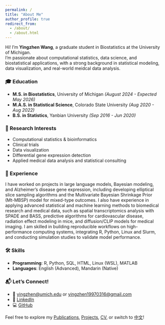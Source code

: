 ```yaml
---
permalink: /
title: "About Me"
author_profile: true
redirect_from: 
  - /about/
  - /about.html
---
```


Hi! I’m **Yingzhen Wang**, a graduate student in Biostatistics at the University of Michigan.  
I’m passionate about computational statistics, data science, and biostatistical applications, with a strong background in statistical modeling, data visualization, and real-world meidcal data analysis.

### 🎓 Education
- **M.S. in Biostatistics**, University of Michigan *(August 2024 - Expected May 2026)*
- **M.A.S. in Statistical Science**, Colorado State University *(Aug 2020 - Aug 2022)*
- **B.S. in Statistics**, Yanbian University *(Sep 2016 - Jun 2020)*

### 🔬 Research Interests
- Computational statistics & bioinformatics  
- Clinical trials 
- Data visualization  
- Differential gene expression detection  
- Applied medical data analysis and statistical consulting  

### 💼 Experience
I have worked on projects in large language models, Bayesian modeling, and Alzheimer’s disease gene expression, including developing elliptical slice sampling algorithms and the Multivariate Bayesian Shrinkage Prior (Mt-MBSP) model for mixed-type outcomes.
I also have experience in applying advanced statistical and machine learning methods to biomedical research and medical data, such as spatial transcriptomics analysis with SPADE and BASS, predictive algorithms for cardiovascular disease, radiation effect modeling in mice, and diffusion/CLIP models for medical imaging.
I am skilled in building reproducible workflows on high-performance computing systems, integrating R, Python, Linux and Slurm, and conducting simulation studies to validate model performance.

### 🛠 Skills
- **Programming**: R, Python, SQL, HTML, Linux (WSL), MATLAB   
- **Languages**: English (Advanced), Mandarin (Native)  

### 📬 Let’s Connect!
- 📧 [yingzhen@umich.edu](mailto:yingzhen@umich.edu) or [yingzhen19970316@gmail.com](mailto:yingzhen19970316@gmail.com)  
- 💼 [LinkedIn](https://www.linkedin.com/in/yingzhen-wang)  
- 💻 [GitHub](https://github.com/Umichyingzhen)  

Feel free to explore my [Publications](/portfolio), [Projects](/Projects), [CV](/cv), or switch to [中文](/zw)!

